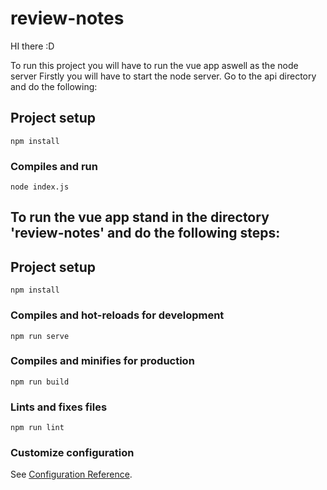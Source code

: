 # review-notes
HI there :D

To run this project you will have to run the vue app aswell as the node server
Firstly you will have to start the node server. Go to the api directory and do the following:
## Project setup
```
npm install
```

### Compiles and run
```
node index.js
```


## To run the vue app stand in the directory 'review-notes' and do the following steps:

## Project setup
```
npm install
```

### Compiles and hot-reloads for development
```
npm run serve
```
### Compiles and minifies for production
```
npm run build
```

### Lints and fixes files
```
npm run lint
```

### Customize configuration
See [Configuration Reference](https://cli.vuejs.org/config/).
